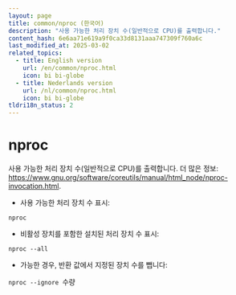 ```yaml
---
layout: page
title: common/nproc (한국어)
description: "사용 가능한 처리 장치 수(일반적으로 CPU)를 출력합니다."
content_hash: 6e6aa71e619a9f0ca33d8131aaa747309f760a6c
last_modified_at: 2025-03-02
related_topics:
  - title: English version
    url: /en/common/nproc.html
    icon: bi bi-globe
  - title: Nederlands version
    url: /nl/common/nproc.html
    icon: bi bi-globe
tldri18n_status: 2
---
```

# nproc

사용 가능한 처리 장치 수(일반적으로 CPU)를 출력합니다.
더 많은 정보: <https://www.gnu.org/software/coreutils/manual/html_node/nproc-invocation.html>.

- 사용 가능한 처리 장치 수 표시:

`nproc`

- 비활성 장치를 포함한 설치된 처리 장치 수 표시:

`nproc --all`

- 가능한 경우, 반환 값에서 지정된 장치 수를 뺍니다:

`nproc --ignore `<span class="tldr-var badge badge-pill bg-dark-lm bg-white-dm text-white-lm text-dark-dm font-weight-bold">수량</span>
